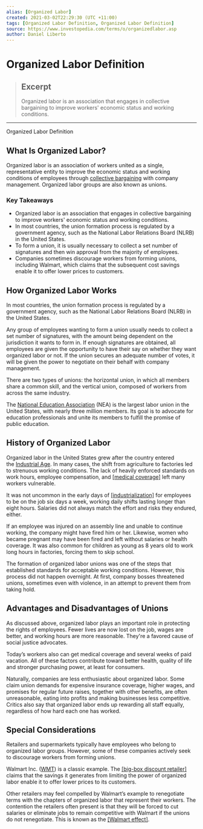 ```yaml
---
alias: [Organized Labor]
created: 2021-03-02T22:29:30 (UTC +11:00)
tags: [Organized Labor Definition, Organized Labor Definition]
source: https://www.investopedia.com/terms/o/organizedlabor.asp
author: Daniel Liberto
---
```


# Organized Labor Definition

> ## Excerpt
> Organized labor is an association that engages in collective bargaining to improve workers' economic status and working conditions.

---

Organized Labor Definition
## What Is Organized Labor?

Organized labor is an association of workers united as a single, representative entity to improve the economic status and working conditions of employees through [collective bargaining](https://www.investopedia.com/terms/c/collective-bargaining.asp) with company management. Organized labor groups are also known as unions.

### Key Takeaways

-   Organized labor is an association that engages in collective bargaining to improve workers' economic status and working conditions.
-   In most countries, the union formation process is regulated by a government agency, such as the National Labor Relations Board (NLRB) in the United States.
-   To form a union, it is usually necessary to collect a set number of signatures and then win approval from the majority of employees.
-   Companies sometimes discourage workers from forming unions, including Walmart, which claims that the subsequent cost savings enable it to offer lower prices to customers.

## How Organized Labor Works

In most countries, the union formation process is regulated by a government agency, such as the National Labor Relations Board (NLRB) in the United States.

Any group of employees wanting to form a union usually needs to collect a set number of signatures, with the amount being dependent on the jurisdiction it wants to form in. If enough signatures are obtained, all employees are given the opportunity to have their say on whether they want organized labor or not. If the union secures an adequate number of votes, it will be given the power to negotiate on their behalf with company management.

There are two types of unions: the horizontal union, in which all members share a common skill, and the vertical union, composed of workers from across the same industry.

The [National Education Association](http://www.nea.org/) (NEA) is the largest labor union in the United States, with nearly three million members. Its goal is to advocate for education professionals and unite its members to fulfill the promise of public education.

## History of Organized Labor

Organized labor in the United States grew after the country entered the [Industrial Age](https://www.investopedia.com/terms/i/industrial-revolution.asp). In many cases, the shift from agriculture to factories led to strenuous working conditions. The lack of heavily enforced standards on work hours, employee compensation, and [[medical coverage]](https://www.investopedia.com/terms/h/healthinsurance.asp) left many workers vulnerable.

It was not uncommon in the early days of [[industrialization]](https://www.investopedia.com/terms/i/industrialization.asp) for employees to be on the job six days a week, working daily shifts lasting longer than eight hours. Salaries did not always match the effort and risks they endured, either.

If an employee was injured on an assembly line and unable to continue working, the company might have fired him or her. Likewise, women who became pregnant may have been fired and left without salaries or health coverage. It was also common for children as young as 8 years old to work long hours in factories, forcing them to skip school.

The formation of organized labor unions was one of the steps that established standards for acceptable working conditions. However, this process did not happen overnight. At first, company bosses threatened unions, sometimes even with violence, in an attempt to prevent them from taking hold.

## Advantages and Disadvantages of Unions

As discussed above, organized labor plays an important role in protecting the rights of employees. Fewer lives are now lost on the job, wages are better, and working hours are more reasonable. They're a favored cause of social justice advocates.

Today’s workers also can get medical coverage and several weeks of paid vacation. All of these factors contribute toward better health, quality of life and stronger purchasing power, at least for consumers.

Naturally, companies are less enthusiastic about organized labor. Some claim union demands for expensive insurance coverage, higher wages, and promises for regular future raises, together with other benefits, are often unreasonable, eating into profits and making businesses less competitive. Critics also say that organized labor ends up rewarding all staff equally, regardless of how hard each one has worked.

## Special Considerations

Retailers and supermarkets typically have employees who belong to organized labor groups. However, some of these companies actively seek to discourage workers from forming unions.

Walmart Inc. ([WMT](https://www.investopedia.com/markets/quote?tvwidgetsymbol=wmt)) is a classic example. The [[big-box discount retailer]](https://www.investopedia.com/terms/b/big_box_retailer.asp) claims that the savings it generates from limiting the power of organized labor enable it to offer lower prices to its customers.

Other retailers may feel compelled by Walmart’s example to renegotiate terms with the chapters of organized labor that represent their workers. The contention the retailers often present is that they will be forced to cut salaries or eliminate jobs to remain competitive with Walmart if the unions do not renegotiate. This is known as the [[Walmart effect]](https://www.investopedia.com/terms/w/walmart-effect.asp).

